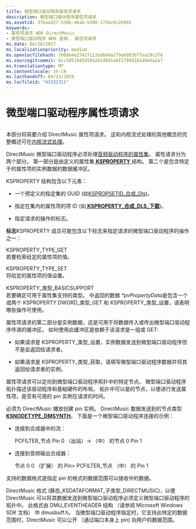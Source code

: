 ```yaml
---
title: 微型端口驱动程序属性项请求
description: 微型端口驱动程序属性项请求
ms.assetid: 37baad27-539b-46ab-b300-175bc0c2b992
keywords:
- 属性项请求 WDK DirectMusic
- 微型端口驱动程序 WDK 音频、 属性项请求
ms.date: 04/20/2017
ms.localizationpriority: medium
ms.openlocfilehash: 7b08e4e2741f112ed684a2f9a69936ffaa29c378
ms.sourcegitcommit: 0cc5051945559a242d941a6f2799d161d8eba2a7
ms.translationtype: MT
ms.contentlocale: zh-CN
ms.lasthandoff: 04/23/2019
ms.locfileid: "63332311"
---
```

# <a name="miniport-driver-property-item-requests"></a>微型端口驱动程序属性项请求


## <span id="miniport_driver_property_item_requests"></span><span id="MINIPORT_DRIVER_PROPERTY_ITEM_REQUESTS"></span>


本部分将简要介绍 DirectMusic 属性项请求。 这和内核流式处理的其他概念的完整概述可在[内核流式处理](https://msdn.microsoft.com/library/windows/hardware/ff560842)。

DirectMusic 微型端口驱动程序必须处理[音频驱动程序的属性集](https://msdn.microsoft.com/library/windows/hardware/ff536197)。 属性请求分为两个部分。 第一部分是由定义的属性集[ **KSPROPERTY** ](https://msdn.microsoft.com/library/windows/hardware/ff564262)结构。 第二个是包含特定于的属性项的实例数据的数据缓冲区。

KSPROPERTY 结构包含以下元素：

-   一个预定义的指定集的 GUID (如[KSPROPSETID\_合成\_Dls](https://msdn.microsoft.com/library/windows/hardware/ff537488))。

-   指定在集内的属性项的项 ID (如[ **KSPROPERTY\_合成\_DLS\_下载**](https://msdn.microsoft.com/library/windows/hardware/ff537396))。

-   指定请求的操作的标志。

**标志**KSPROPERTY 成员可能包含以下标志来指定请求的微型端口驱动程序的操作之一：

<span id="KSPROPERTY_TYPE_GET"></span><span id="ksproperty_type_get"></span>KSPROPERTY\_TYPE\_GET  
若要检索给定的属性项的值。

<span id="KSPROPERTY_TYPE_SET"></span><span id="ksproperty_type_set"></span>KSPROPERTY\_TYPE\_SET  
将给定的属性项的值设置。

<span id="KSPROPERTY_TYPE_BASICSUPPORT"></span><span id="ksproperty_type_basicsupport"></span>KSPROPERTY\_类型\_BASICSUPPORT  
若要确定可用于属性集支持的类型。 中返回的数据 *\*pvPropertyData*是包含一个或两个 KSPROPERTY DWORD\_类型\_GET 和 KSPROPERTY\_类型\_设置，请表明哪些操作可使用。

属性项请求的第二部分是实例数据，这是可用于将数据传入或传出微型端口驱动程序传递的缓冲区。 如何使用此缓冲区是依赖于该请求是一组或 GET:

-   如果请求是 KSPROPERTY\_类型\_设置，实例数据发送到微型端口驱动程序但不是会返回给请求者。

-   如果请求是 KSPROPERTY\_类型\_获取，请填写微型端口驱动程序数据并将其返回给请求者的实例。

属性项请求可以定向到微型端口驱动程序拓扑中的特定节点。 微型端口驱动程序拓扑描述该驱动程序和基础硬件的布局。 拓扑中可以是的节点，以便进行发送属性项，是否有可用的 pin 实例在请求的时间。

必须为 DirectMusic 播放创建 pin 实例。 DirectMusic 数据发送到的节点类型[ **KSNODETYPE\_DMSYNTH**](https://msdn.microsoft.com/library/windows/hardware/ff537167)。 下面是一个微型端口驱动程序连接的示例：

-   连接到合成器中的流：

    PCFILTER\_节点 Pin 0 （出站）-&gt; （中） 的节点 0 Pin 1

-   连接到音频输出合成器：

    节点 0 0 （扩展） 的 Pin&gt; PCFILTER\_节点 （中） 的 Pin 1

支持的数据格式是指定 pin 的格式的数据范围可以接收中的数据。

DirectMusic 格式 (静态\_KSDATAFORMAT\_子类型\_DIRECTMUSIC)，以便 DirectMusic 可以将其数据发送到微型端口驱动程序必须定义微型端口驱动程序的拓扑中。 此格式由 DMU\_EVENTHEADER 结构 （请参阅 Microsoft Windows SDK 文档） 中 dmusbuff.h。 当微型端口驱动程序指定时，它支持此特定的数据范围时，DirectMusic 可以公开 （通过端口本身上 pin) 向用户的数据范围。

 

 




